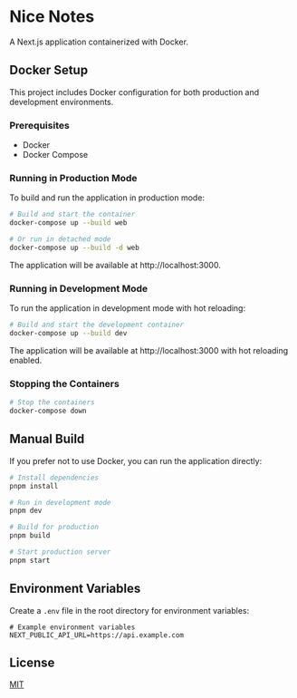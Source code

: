 # Nice Notes

A Next.js application containerized with Docker.

## Docker Setup

This project includes Docker configuration for both production and development environments.

### Prerequisites

- Docker
- Docker Compose

### Running in Production Mode

To build and run the application in production mode:

```bash
# Build and start the container
docker-compose up --build web

# Or run in detached mode
docker-compose up --build -d web
```

The application will be available at http://localhost:3000.

### Running in Development Mode

To run the application in development mode with hot reloading:

```bash
# Build and start the development container
docker-compose up --build dev
```

The application will be available at http://localhost:3000 with hot reloading enabled.

### Stopping the Containers

```bash
# Stop the containers
docker-compose down
```

## Manual Build

If you prefer not to use Docker, you can run the application directly:

```bash
# Install dependencies
pnpm install

# Run in development mode
pnpm dev

# Build for production
pnpm build

# Start production server
pnpm start
```

## Environment Variables

Create a `.env` file in the root directory for environment variables:

```
# Example environment variables
NEXT_PUBLIC_API_URL=https://api.example.com
```

## License

[MIT](LICENSE) 